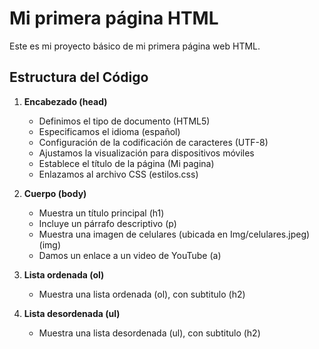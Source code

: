 # Mi primera página HTML

Este es mi proyecto básico de mi primera página web HTML.

## Estructura del Código

1. **Encabezado (head)**
   - Definimos el tipo de documento (HTML5)
   - Especificamos el idioma (español)
   - Configuración de la codificación de caracteres (UTF-8)
   - Ajustamos la visualización para dispositivos móviles
   - Establece el título de la página (Mi pagina)
   - Enlazamos al archivo CSS (estilos.css)

2. **Cuerpo (body)**
   - Muestra un título principal (h1)
   - Incluye un párrafo descriptivo (p)
   - Muestra una imagen de celulares (ubicada en Img/celulares.jpeg)(img)
   - Damos un enlace a un video de YouTube (a)

3. **Lista ordenada (ol)**
   - Muestra una lista ordenada (ol), con subtitulo (h2)

4. **Lista desordenada (ul)**
   - Muestra una lista desordenada (ul), con subtitulo (h2)